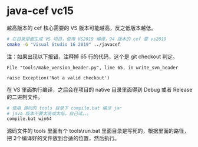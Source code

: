 # java-cef vc15

越高版本的 cef 核心需要的 VS 版本可能越高，反之低版本越低。

```bash
# 在目录里面生成 VS 项目，使用 VS2019 编译，94 版本的 cef 要 vs2019
cmake -G "Visual Studio 16 2019" ../javacef
```


注：如果出现以下报错，注释掉 65 行的代码，这个是 git checkout 判定。

```
File "tools/make_version_header.py", line 65, in write_svn_header

raise Exception('Not a valid checkout')
```

在 VS 里面执行编译，之后会在项目的 native 目录里面得到 Debug 或者 Release 的二进制文件。


```bash
# 使用 源码的 tools 目录下 compile.bat 编译 jar
# java 版本不要太高或太低，自己试。。。
compile.bat win64
```

源码文件的 tools 里面有个 tools\run.bat 里面目录是写死的，根据里面的路径，把 2个编译好的文件放到合适的位置，然后执行。

